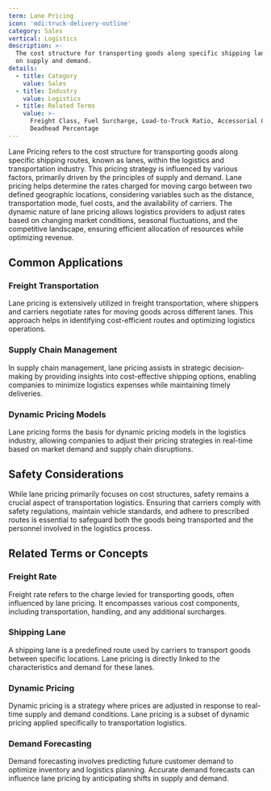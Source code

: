 ```yaml
---
term: Lane Pricing
icon: 'mdi:truck-delivery-outline'
category: Sales
vertical: Logistics
description: >-
  The cost structure for transporting goods along specific shipping lanes based
  on supply and demand.
details:
  - title: Category
    value: Sales
  - title: Industry
    value: Logistics
  - title: Related Terms
    value: >-
      Freight Class, Fuel Surcharge, Load-to-Truck Ratio, Accessorial Charges,
      Deadhead Percentage
---
```

Lane Pricing refers to the cost structure for transporting goods along specific shipping routes, known as lanes, within the logistics and transportation industry. This pricing strategy is influenced by various factors, primarily driven by the principles of supply and demand. Lane pricing helps determine the rates charged for moving cargo between two defined geographic locations, considering variables such as the distance, transportation mode, fuel costs, and the availability of carriers. The dynamic nature of lane pricing allows logistics providers to adjust rates based on changing market conditions, seasonal fluctuations, and the competitive landscape, ensuring efficient allocation of resources while optimizing revenue.

## Common Applications

### Freight Transportation
Lane pricing is extensively utilized in freight transportation, where shippers and carriers negotiate rates for moving goods across different lanes. This approach helps in identifying cost-efficient routes and optimizing logistics operations.

### Supply Chain Management
In supply chain management, lane pricing assists in strategic decision-making by providing insights into cost-effective shipping options, enabling companies to minimize logistics expenses while maintaining timely deliveries.

### Dynamic Pricing Models
Lane pricing forms the basis for dynamic pricing models in the logistics industry, allowing companies to adjust their pricing strategies in real-time based on market demand and supply chain disruptions.

## Safety Considerations

While lane pricing primarily focuses on cost structures, safety remains a crucial aspect of transportation logistics. Ensuring that carriers comply with safety regulations, maintain vehicle standards, and adhere to prescribed routes is essential to safeguard both the goods being transported and the personnel involved in the logistics process.

## Related Terms or Concepts

### Freight Rate
Freight rate refers to the charge levied for transporting goods, often influenced by lane pricing. It encompasses various cost components, including transportation, handling, and any additional surcharges.

### Shipping Lane
A shipping lane is a predefined route used by carriers to transport goods between specific locations. Lane pricing is directly linked to the characteristics and demand for these lanes.

### Dynamic Pricing
Dynamic pricing is a strategy where prices are adjusted in response to real-time supply and demand conditions. Lane pricing is a subset of dynamic pricing applied specifically to transportation logistics.

### Demand Forecasting
Demand forecasting involves predicting future customer demand to optimize inventory and logistics planning. Accurate demand forecasts can influence lane pricing by anticipating shifts in supply and demand.
